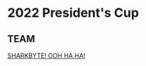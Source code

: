 # 2022 President's Cup

## TEAM
[SHARKBYTE! OOH HA HA!](https://hamilton-bonds.github.io/ctf/2022/2022_Presidents_Cup/team/sharkbyte/sharkbyte.html)

